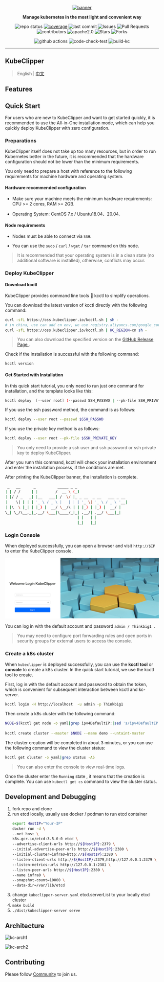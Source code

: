 <p align="center">
<a href="https://kubeclipper.io/"><img src="docs/img/kubeclipper.gif" alt="banner" width="200px"></a>
</p>

<p align="center">
<b>Manage kubernetes in the most light and convenient way</b>
</p>

<!-- TODO: 添加 cicd 执行情况，代码质量等标签 -->

<p align="center">
  <img alt="repo status" src="https://img.shields.io/badge/-Repo_Status_>-000000?style=flat-square&logo=github&logoColor=white" />
  <a href="https://codecov.io/gh/kubeclipper-labs/kubeclipper" target="_blank"><img alt="coverage" src="https://codecov.io/gh/kubeclipper-labs/kubeclipper/branch/master/graph/badge.svg"/></a>
  <img alt="last commit" src="https://img.shields.io/github/last-commit/kubeclipper-labs/kubeclipper?style=flat-square">
  <img alt="Issues" src="https://img.shields.io/github/issues/kubeclipper-labs/kubeclipper?style=flat-square&labelColor=343b41"/>
  <img alt="Pull Requests" src="https://img.shields.io/github/issues-pr/kubeclipper-labs/kubeclipper?style=flat-square&labelColor=343b41"/>
  <img alt="contributors" src="https://img.shields.io/github/contributors/kubeclipper-labs/kubeclipper?style=flat-square"/>
  <img alt="apache2.0" src="https://img.shields.io/badge/License-Apache_2.0-blue?style=flat-square" />
  <img alt="Stars" src="https://img.shields.io/github/stars/kubeclipper-labs/kubeclipper?style=flat-square&labelColor=343b41"/>
  <img alt="Forks" src="https://img.shields.io/github/forks/kubeclipper-labs/kubeclipper?style=flat-square&labelColor=343b41"/>
</p>

<p align="center">
  <img alt="github actions" src="https://img.shields.io/badge/-Github_Actions_>-000000?style=flat-square&logo=github-actions&logoColor=white" />
  <img alt="code-check-test" src="https://github.com/kubeclipper-labs/kubeclipper/actions/workflows/code-check-test.yml/badge.svg" />
  <img alt="build-kc" src="https://github.com/kubeclipper-labs/kubeclipper/actions/workflows/build-kc.yml/badge.svg" />
</p>

---

## KubeClipper

> English | [中文](README_zh.md)

<!-- TODO: 介绍 -->

## Features

<!-- TODO: 功能列表 -->

## Quick Start

For users who are new to KubeClipper and want to get started quickly, it is recommended to use the All-in-One installation mode, which can help you quickly deploy KubeClipper with zero configuration.

### Preparations

KubeClipper itself does not take up too many resources, but in order to run Kubernetes better in the future,  it is recommended that the hardware configuration should not be lower than the minimum requirements.

You only need to prepare a host with reference to the following requirements for machine hardware and operating system.

#### Hardware recommended configuration

- Make sure your machine meets the minimum hardware requirements: CPU >= 2 cores, RAM >= 2GB.

- Operating System: CentOS 7.x / Ubuntu18.04、20.04.

#### Node requirements

- Nodes must be able to connect via `SSH`.

- You can use the `sudo` / `curl` / `wget` / `tar` command on this node.

> It is recommended that your operating system is in a clean state (no additional software is installed), otherwise, conflicts may occur.



### Deploy KubeClipper

#### Download kcctl

KubeClipper provides command line tools 🔧 kcctl to simplify operations.

You can download the latest version of kcctl directly with the following command:

```bash
curl -sfL https://oss.kubeclipper.io/kcctl.sh | sh -
# in china, use can add cn env, we use registry.aliyuncs.com/google_containers instead of k8s.gcr.io
curl -sfL https://oss.kubeclipper.io/kcctl.sh | KC_REGION=cn sh -
```

> You can also download the specified version on the [GitHub Release Page ](https://github.com/kubeclipper-labs/kubeclipper/releases).

Check if the installation is successful with the following command:

```bash
kcctl version
```



#### Get Started with Installation

In this quick start tutorial, you only need to run  just one command for installation, and the template looks like this:

```bash
kcctl deploy  [--user root] (--passwd SSH_PASSWD | --pk-file SSH_PRIVATE_KEY)
```

If you use the ssh password method, the command is as follows:

```bash
kcctl deploy --user root --passwd $SSH_PASSWD
```

If you use the private key method is as follows:

```bash
kcctl deploy --user root --pk-file $SSH_PRIVATE_KEY
```

> You only need to provide a ssh user and ssh password or ssh private key to deploy KubeClipper.

After you runn this command, kcctl will check your installation environment and enter the installation process, if the conditions are met.

After printing the KubeClipper banner, the installation is complete.

```bash
 _   __      _          _____ _ _
| | / /     | |        /  __ \ (_)
| |/ / _   _| |__   ___| /  \/ |_ _ __  _ __   ___ _ __
|    \| | | | '_ \ / _ \ |   | | | '_ \| '_ \ / _ \ '__|
| |\  \ |_| | |_) |  __/ \__/\ | | |_) | |_) |  __/ |
\_| \_/\__,_|_.__/ \___|\____/_|_| .__/| .__/ \___|_|
                                 | |   | |
                                 |_|   |_|
```



### Login Console

When deployed successfully, you can open a browser and visit `http://$IP ` to enter the KubeClipper console.

![](docs/img/console-login.png)

 You can log in with the default account and password `admin / Thinkbig1 `.

> You may need to configure port forwarding rules and open ports in security groups for external users to access the console.



### Create a k8s cluster

When `kubeclipper` is deployed successfully, you can use the **kcctl** **tool** or **console** to create a  k8s cluster. In the quick start tutorial, we use the kcctl tool to create.

First, log in with the default account and password to obtain the token, which is convenient for subsequent interaction between kcctl and kc-server.

```bash
kcctl login -H http://localhost  -u admin -p Thinkbig1
```

Then create a k8s cluster with the following command:

```bash
NODE=$(kcctl get node -o yaml|grep ipv4DefaultIP:|sed 's/ipv4DefaultIP: //')

kcctl create cluster --master $NODE --name demo --untaint-master
```

The cluster creation will be completed in about 3 minutes, or you can use the following command to view the cluster status:

```bash
kcctl get cluster -o yaml|grep status -A5
```

> You can also enter the console to view real-time logs.

Once the cluster enter  the `Running` state , it means that the creation is complete. You can use `kubectl get cs` command to view the cluster status.


## Development and Debugging

1. fork repo and clone
2. run etcd locally, usually use docker / podman to run etcd container
   ```bash
   export HostIP="Your-IP"
   docker run -d \
   --net host \
   k8s.gcr.io/etcd:3.5.0-0 etcd \
   --advertise-client-urls http://${HostIP}:2379 \
   --initial-advertise-peer-urls http://${HostIP}:2380 \
   --initial-cluster=infra0=http://${HostIP}:2380 \
   --listen-client-urls http://${HostIP}:2379,http://127.0.0.1:2379 \
   --listen-metrics-urls http://127.0.0.1:2381 \
   --listen-peer-urls http://${HostIP}:2380 \
   --name infra0 \
   --snapshot-count=10000 \
   --data-dir=/var/lib/etcd
   ```
3. change `kubeclipper-server.yaml` etcd.serverList to your locally etcd cluster
4. `make build`
5. `./dist/kubeclipper-server serve`

## Architecture

![kc-arch1](docs/img/kc-arch.png)

![kc-arch2](docs/img/kc-arch2.png)

## Contributing

Please follow [Community](https://github.com/kubeclipper-labs/community) to join us.